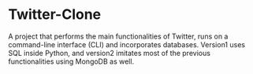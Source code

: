 # Twitter-Clone

A project that performs the main functionalities of Twitter, runs on a command-line interface (CLI) and incorporates databases.
Version1 uses SQL inside Python, and version2 imitates most of the previous functionalities using MongoDB as well.
